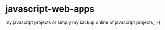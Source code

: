 # javascript-web-apps
my javascript projects
or simply my backup online of javascript projects, ;-)
